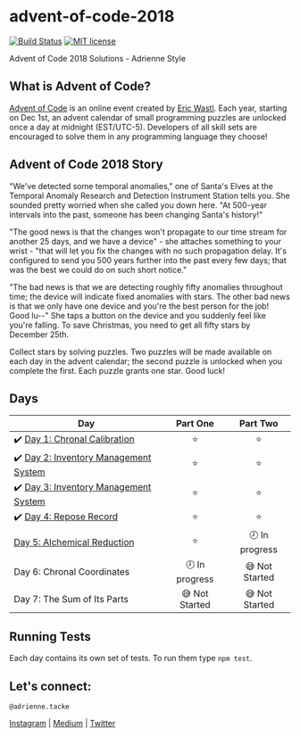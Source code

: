 # advent-of-code-2018
[![Build Status](https://travis-ci.org/adriennetacke/advent-of-code-2018.svg?branch=master)](https://travis-ci.org/adriennetacke/advent-of-code-2018) [![MIT license](https://img.shields.io/badge/License-MIT-blue.svg)](https://opensource.org/licenses/MIT)

Advent of Code 2018 Solutions - Adrienne Style

## What is Advent of Code?
[Advent of Code](http://adventofcode.com) is an online event created by [Eric Wastl](https://twitter.com/ericwastl). Each year, starting on Dec 1st, an advent calendar of small programming puzzles are unlocked once a day at midnight (EST/UTC-5). Developers of all skill sets are encouraged to solve them in any programming language they choose!

## Advent of Code 2018 Story
"We've detected some temporal anomalies," one of Santa's Elves at the Temporal Anomaly Research and Detection Instrument Station tells you. She sounded pretty worried when she called you down here. "At 500-year intervals into the past, someone has been changing Santa's history!"

"The good news is that the changes won't propagate to our time stream for another 25 days, and we have a device" - she attaches something to your wrist - "that will let you fix the changes with no such propagation delay. It's configured to send you 500 years further into the past every few days; that was the best we could do on such short notice."

"The bad news is that we are detecting roughly fifty anomalies throughout time; the device will indicate fixed anomalies with stars. The other bad news is that we only have one device and you're the best person for the job! Good lu--" She taps a button on the device and you suddenly feel like you're falling. To save Christmas, you need to get all fifty stars by December 25th.

Collect stars by solving puzzles. Two puzzles will be made available on each day in the advent calendar; the second puzzle is unlocked when you complete the first. Each puzzle grants one star. Good luck!

## Days

| Day  | Part One | Part Two | 
|---|:---:|:---:|
|✔️ [Day 1: Chronal Calibration](https://github.com/adriennetacke/advent-of-code-2018/tree/master/day-1-chronal-calibration)  | ⭐️ | ⭐️ |
|✔️ [Day 2: Inventory Management System](https://github.com/adriennetacke/advent-of-code-2018/tree/master/day-2-inventory-management-system)  | ⭐️ | ⭐️ |
|✔️ [Day 3: Inventory Management System](https://github.com/adriennetacke/advent-of-code-2018/tree/master/day-3-no-matter-how-you-slice-it)  | ⭐️ | ⭐ |
|✔️ [Day 4: Repose Record](https://github.com/adriennetacke/advent-of-code-2018/tree/master/day-4-repose-record) | ⭐ | ⭐  |
| [Day 5: Alchemical Reduction](https://github.com/adriennetacke/advent-of-code-2018/tree/master/day-5-alchemical-reduction) | ⭐ | 🕗 In progress  |
| Day 6: Chronal Coordinates | 🕗 In progress | 😅 Not Started  |
| Day 7: The Sum of Its Parts | 😅 Not Started | 😅 Not Started  |

## Running Tests

Each day contains its own set of tests. To run them type `npm test`.

## Let's connect:
`@adrienne.tacke`

[Instagram](https://www.instagram.com/adrienne.tacke/)
| 
[Medium](https://medium.com/@adrienne.tacke)
|
[Twitter](https://twitter.com/adriennetacke)
